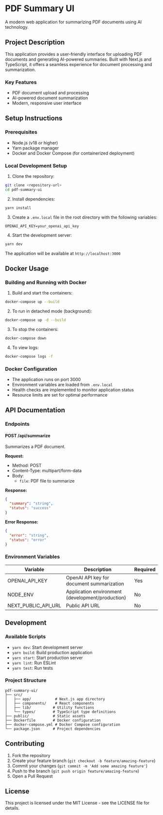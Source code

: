 # PDF Summary UI

A modern web application for summarizing PDF documents using AI technology.

## Project Description

This application provides a user-friendly interface for uploading PDF documents and generating AI-powered summaries. Built with Next.js and TypeScript, it offers a seamless experience for document processing and summarization.

### Key Features

- PDF document upload and processing
- AI-powered document summarization
- Modern, responsive user interface

## Setup Instructions

### Prerequisites

- Node.js (v18 or higher)
- Yarn package manager
- Docker and Docker Compose (for containerized deployment)

### Local Development Setup

1. Clone the repository:

```bash
git clone <repository-url>
cd pdf-summary-ui
```

2. Install dependencies:

```bash
yarn install
```

3. Create a `.env.local` file in the root directory with the following variables:

```env
OPENAI_API_KEY=your_openai_api_key
```

4. Start the development server:

```bash
yarn dev
```

The application will be available at `http://localhost:3000`

## Docker Usage

### Building and Running with Docker

1. Build and start the containers:

```bash
docker-compose up --build
```

2. To run in detached mode (background):

```bash
docker-compose up -d --build
```

3. To stop the containers:

```bash
docker-compose down
```

4. To view logs:

```bash
docker-compose logs -f
```

### Docker Configuration

- The application runs on port 3000
- Environment variables are loaded from `.env.local`
- Health checks are implemented to monitor application status
- Resource limits are set for optimal performance

## API Documentation

### Endpoints

#### POST /api/summarize

Summarizes a PDF document.

**Request:**

- Method: POST
- Content-Type: multipart/form-data
- Body:
  - `file`: PDF file to summarize

**Response:**

```json
{
  "summary": "string",
  "status": "success"
}
```

**Error Response:**

```json
{
  "error": "string",
  "status": "error"
}
```

### Environment Variables

| Variable            | Description                                      | Required |
| ------------------- | ------------------------------------------------ | -------- |
| OPENAI_API_KEY      | OpenAI API key for document summarization        | Yes      |
| NODE_ENV            | Application environment (development/production) | No       |
| NEXT_PUBLIC_API_URL | Public API URL                                   | No       |

## Development

### Available Scripts

- `yarn dev`: Start development server
- `yarn build`: Build production application
- `yarn start`: Start production server
- `yarn lint`: Run ESLint
- `yarn test`: Run tests

### Project Structure

```
pdf-summary-ui/
├── src/
│   ├── app/           # Next.js app directory
│   ├── components/    # React components
│   ├── lib/          # Utility functions
│   └── types/        # TypeScript type definitions
├── public/           # Static assets
├── Dockerfile        # Docker configuration
├── docker-compose.yml # Docker Compose configuration
└── package.json      # Project dependencies
```

## Contributing

1. Fork the repository
2. Create your feature branch (`git checkout -b feature/amazing-feature`)
3. Commit your changes (`git commit -m 'Add some amazing feature'`)
4. Push to the branch (`git push origin feature/amazing-feature`)
5. Open a Pull Request

## License

This project is licensed under the MIT License - see the LICENSE file for details.
